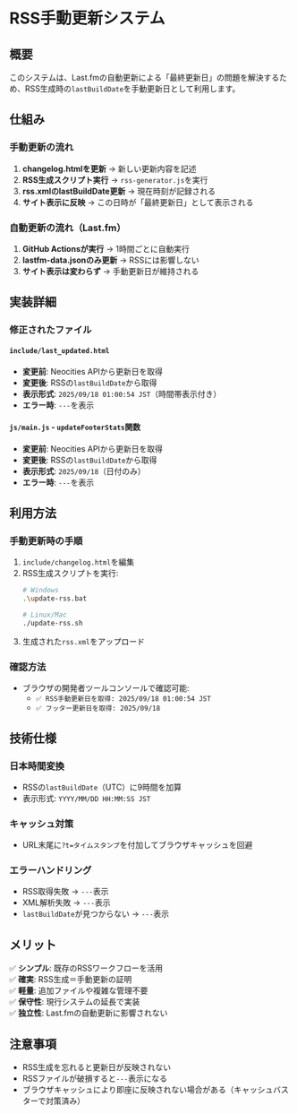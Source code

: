 # RSS手動更新システム

## 概要

このシステムは、Last.fmの自動更新による「最終更新日」の問題を解決するため、RSS生成時の`lastBuildDate`を手動更新日として利用します。

## 仕組み

### 手動更新の流れ
1. **changelog.htmlを更新** → 新しい更新内容を記述
2. **RSS生成スクリプト実行** → `rss-generator.js`を実行
3. **rss.xmlのlastBuildDate更新** → 現在時刻が記録される
4. **サイト表示に反映** → この日時が「最終更新日」として表示される

### 自動更新の流れ（Last.fm）
1. **GitHub Actionsが実行** → 1時間ごとに自動実行
2. **lastfm-data.jsonのみ更新** → RSSには影響しない
3. **サイト表示は変わらず** → 手動更新日が維持される

## 実装詳細

### 修正されたファイル

#### `include/last_updated.html`
- **変更前**: Neocities APIから更新日を取得
- **変更後**: RSSの`lastBuildDate`から取得
- **表示形式**: `2025/09/18 01:00:54 JST`（時間帯表示付き）
- **エラー時**: `---`を表示

#### `js/main.js` - `updateFooterStats`関数
- **変更前**: Neocities APIから更新日を取得
- **変更後**: RSSの`lastBuildDate`から取得
- **表示形式**: `2025/09/18`（日付のみ）
- **エラー時**: `---`を表示

## 利用方法

### 手動更新時の手順
1. `include/changelog.html`を編集
2. RSS生成スクリプトを実行:
   ```bash
   # Windows
   .\update-rss.bat
   
   # Linux/Mac  
   ./update-rss.sh
   ```
3. 生成された`rss.xml`をアップロード

### 確認方法
- ブラウザの開発者ツールコンソールで確認可能:
  - `✅ RSS手動更新日を取得: 2025/09/18 01:00:54 JST`
  - `✅ フッター更新日を取得: 2025/09/18`

## 技術仕様

### 日本時間変換
- RSSの`lastBuildDate`（UTC）に9時間を加算
- 表示形式: `YYYY/MM/DD HH:MM:SS JST`

### キャッシュ対策
- URL末尾に`?t=タイムスタンプ`を付加してブラウザキャッシュを回避

### エラーハンドリング
- RSS取得失敗 → `---`表示
- XML解析失敗 → `---`表示
- `lastBuildDate`が見つからない → `---`表示

## メリット

✅ **シンプル**: 既存のRSSワークフローを活用  
✅ **確実**: RSS生成＝手動更新の証明  
✅ **軽量**: 追加ファイルや複雑な管理不要  
✅ **保守性**: 現行システムの延長で実装  
✅ **独立性**: Last.fmの自動更新に影響されない

## 注意事項

- RSS生成を忘れると更新日が反映されない
- RSSファイルが破損すると`---`表示になる
- ブラウザキャッシュにより即座に反映されない場合がある（キャッシュバスターで対策済み）
